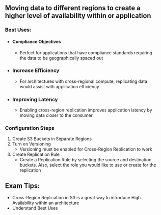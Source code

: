 ## Moving data to different regions to create a higher level of availability within or application

### Best Uses:
- #### Compliance Objectives
	- Perfect for applications that have compliance standards requiring the data to be geographically spaced out
- ### Increase Efficiency
	- For architectures with cross-regional compute, replicating data would assist with application efficiency
- ### Improving Latency
	- Enabling cross-region replication improves application latency by moving data closer to the consumer

### Configuration Steps
1. Create S3 Buckets in Separate Regions
2. Turn on Versioning
	- Versioning must be enabled for Cross-Region Replication to work
3. Create Replication Rule
	- Create a Replication Rule by selecting the source and destination buckets. Also, select the role you would like to use or create for the replication

## Exam Tips:
- Cross-Region Replication in S3 is a great way to introduce High Availability within an architecture
- Understand Best Uses